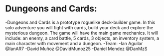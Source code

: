 # Dungeons and Cards:
-Dungeons and Cards is a prototype roguelike deck-builder game. In this solo adventure you will fight with cards, build your deck and explore the mysterious dungeon. The game will have the main game mechanics. It will include: an enemy, a card battle, 5 cards, 3 objects, an inventory system, a main character with movement and a dungeon.
-Team:
-Ian Aguilar @IanAR7
-David Muñoz @DavidMunoz25
-Daniel Mendez @DanMzS
